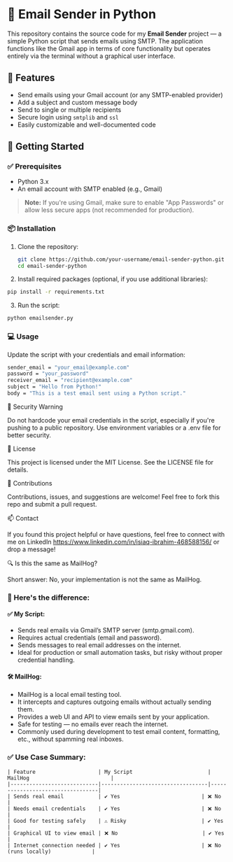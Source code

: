 # 📧 Email Sender in Python

This repository contains the source code for my **Email Sender** project — a simple Python script that sends emails using SMTP. The application functions like the Gmail app in terms of core functionality but operates entirely via the terminal without a graphical user interface.

## 🔧 Features

- Send emails using your Gmail account (or any SMTP-enabled provider)
- Add a subject and custom message body
- Send to single or multiple recipients
- Secure login using `smtplib` and `ssl`
- Easily customizable and well-documented code

## 🚀 Getting Started

### ✅ Prerequisites

- Python 3.x
- An email account with SMTP enabled (e.g., Gmail)

> **Note:** If you're using Gmail, make sure to enable "App Passwords" or allow less secure apps (not recommended for production).

### 📦 Installation

1. Clone the repository:
   ```bash
   git clone https://github.com/your-username/email-sender-python.git
   cd email-sender-python

2. Install required packages (optional, if you use additional libraries):
```bash
pip install -r requirements.txt
```

3. Run the script:
```bash
python emailsender.py
```

### 💻 Usage

Update the script with your credentials and email information:
```bash
sender_email = "your_email@example.com"
password = "your_password"
receiver_email = "recipient@example.com"
subject = "Hello from Python!"
body = "This is a test email sent using a Python script."
```

🔐 Security Warning

Do not hardcode your email credentials in the script, especially if you're pushing to a public repository. Use environment variables or a .env file for better security.

📄 License

This project is licensed under the MIT License. See the LICENSE file for details.

🙌 Contributions

Contributions, issues, and suggestions are welcome! Feel free to fork this repo and submit a pull request.

📫 Contact

If you found this project helpful or have questions, feel free to connect with me on LinkedIn https://www.linkedin.com/in/isiaq-ibrahim-468588156/ or drop a message!



🔍 Is this the same as MailHog?

Short answer: No, your implementation is not the same as MailHog.

### 🧠 Here's the difference:

#### ✅ My Script:
- Sends real emails via Gmail’s SMTP server (smtp.gmail.com).
- Requires actual credentials (email and password).
- Sends messages to real email addresses on the internet.
- Ideal for production or small automation tasks, but risky without proper credential handling.

#### 🛠️ MailHog:
- MailHog is a local email testing tool.
- It intercepts and captures outgoing emails without actually sending them.
- Provides a web UI and API to view emails sent by your application.
- Safe for testing — no emails ever reach the internet.
- Commonly used during development to test email content, formatting, etc., without spamming real inboxes.

### ✅ Use Case Summary:

```
| Feature                    | My Script                        | MailHog                          |
|----------------------------|----------------------------------|----------------------------------|
| Sends real email           | ✔️ Yes                          | ❌ No                            |
| Needs email credentials    | ✔️ Yes                          | ❌ No                            |
| Good for testing safely    | ⚠️ Risky                        | ✔️ Yes                           |
| Graphical UI to view email | ❌ No                           | ✔️ Yes                           |
| Internet connection needed | ✔️ Yes                          | ❌ No (runs locally)             |
```
